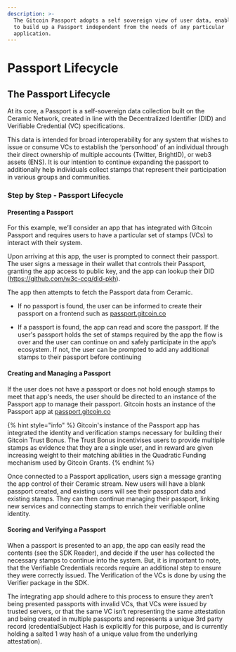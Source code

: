 ```yaml
---
description: >-
  The Gitcoin Passport adopts a self sovereign view of user data, enabling users
  to build up a Passport independent from the needs of any particular
  application.
---
```


# Passport Lifecycle

## The Passport Lifecycle

At its core, a Passport is a self-sovereign data collection built on the Ceramic Network, created in line with the Decentralized Identifier (DID) and Verifiable Credential (VC) specifications.&#x20;

This data is intended for broad interoperability for any system that wishes to issue or consume VCs to establish the ‘personhood’ of an individual through their direct ownership of multiple accounts (Twitter, BrightID), or web3 assets (ENS). It is our intention to continue expanding the passport to additionally help individuals collect stamps that represent their participation in various groups and communities.

### Step by Step - Passport Lifecycle

#### Presenting a Passport&#x20;

For this example, we’ll consider an app that has integrated with Gitcoin Passport and requires users to have a particular set of stamps (VCs) to interact with their system.

Upon arriving at this app, the user is prompted to connect their passport. The user signs a message in their wallet that controls their Passport, granting the app access to public key, and the app can lookup their DID (https://github.com/w3c-ccg/did-pkh).&#x20;

The app then attempts to fetch the Passport data from Ceramic.&#x20;

* If no passport is found, the user can be informed to create their passport on a frontend such as [passport.gitcoin.co ](https://passport.gitcoin.co)
*   If a passport is found, the app can read and score the passport. If the user's passport holds the set of stamps required by the app the flow is over and the user can continue on and safely participate in the app’s ecosystem. If not, the user can be prompted to add any additional stamps to their passport before continuing

    ####

#### Creating and Managing a Passport

If the user does not have a passport or does not hold enough stamps to meet that app's needs, the user should be directed to an instance of the Passport app to manage their passport. Gitcoin hosts an instance of the Passport app at [passport.gitcoin.co](https://passport.gitcoin.co)

{% hint style="info" %}
Gitcoin's instance of the Passport app has integrated the identity and verification stamps necessary for building their Gitcoin Trust Bonus. The Trust Bonus incentivises users to provide multiple stamps as evidence that they are a single user, and in reward are given increasing weight to their matching abilities in the Quadratic Funding mechanism used by Gitcoin Grants.
{% endhint %}

Once connected to a Passport application, users sign a message granting the app control of their Ceramic stream. New users will have a blank passport created, and existing users will see their passport data and existing stamps. They can then continue managing their passport, linking new services and connecting stamps to enrich their verifiable online identity.

#### Scoring and Verifying a Passport&#x20;

When a passport is presented to an app, the app can easily read the contents (see the SDK Reader), and decide if the user has collected the necessary stamps to continue into the system. But, it is important to note, that the Verifiable Credentials records require an additional step to ensure they were correctly issued. The Verification of the VCs is done by using the Verifier package in the SDK.

The integrating app should adhere to this process to ensure they aren’t being presented passports with invalid VCs, that VCs were issued by trusted servers, or that the same VC isn’t representing the same attestation and being created in multiple passports and represents a unique 3rd party record (credentialSubject Hash is explicitly for this purpose, and is currently holding a salted 1 way hash of a unique value from the underlying attestation).
